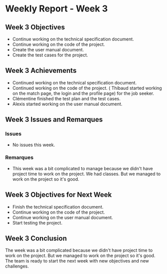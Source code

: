 # Weekly Report - Week 3

## Week 3 Objectives

- Continue working on the technical specification document.
- Continue working on the code of the project.
- Create the user manual document.
- Create the test cases for the project.

## Week 3 Achievements

- Continued working on the technical specification document.
- Continued working on the code of the project. ( Thibaud started working on the match page, the login and the profile page) for the job seeker.
- Clémentine finished the test plan and the test cases.
- Alexis started working on the user manual document.

## Week 3 Issues and Remarques


### Issues

- No issues this week.


### Remarques

- This week was a bit complicated to manage because we didn't have project time to work on the project. We had classes. But we managed to work on the project so it's good.



## Week 3 Objectives for Next Week

- Finish the technical specification document.
- Continue working on the code of the project.
- Continue working on the user manual document.
- Start testing the project.

## Week 3 Conclusion

The week was a bit complicated because we didn't have project time to work on the project. But we managed to work on the project so it's good. The team is ready to start the next week with new objectives and new challenges.


